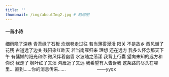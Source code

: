 ```yaml
---
title: ''
thumbnail: /img/aboutImg2.jpg # 略缩图
---
```


#### 一首小诗
细雨隐了深巷 青苔绿了石板
炊烟卷走过往 若当薄雾漫漫
阳关 不是故乡
西风谢了花残 古道远了边关
残阳染红昨天 若当南雁归来
理想 还在远方
我多么怀念那天下午
有慵懒的阳光和你
微风伴着幽香 水波随之荡漾
我背上行囊 望向未知的远方和你说
我走了
枫叶红了又淡 鸿雁近了又远
我希望有人告诉我
这条路的尽头在哪里...
直到......你的消息传来......
&nbsp;&nbsp;&nbsp;&nbsp;&nbsp;&nbsp;&nbsp;&nbsp;&nbsp;&nbsp;&nbsp;&nbsp;&nbsp;&nbsp;&nbsp;&nbsp;&nbsp;&nbsp;&nbsp;&nbsp;&nbsp;&nbsp;&nbsp;&nbsp;——yyqx



